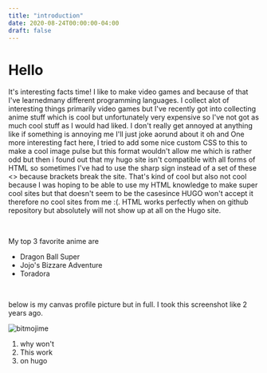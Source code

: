 ```yaml
---
title: "introduction"
date: 2020-08-24T00:00:00-04:00
draft: false
---
```

# Hello
It's interesting facts time! I like to make video games and because of that I've learnedmany different programming languages. I collect alot of interesting things primarily video games but I've recently got into collecting anime stuff which is cool but unfortunately very expensive so I've not got as much cool stuff as I would had liked. I don't really get annoyed at anything like if something is annoying me I'll just joke aorund about it oh and One more interesting fact here, I tried to add some nice custom CSS to this to make a cool image pulse but this format wouldn't allow me which is rather odd but then i found out that my hugo site isn't compatible with all forms of HTML so sometimes I've had to use the sharp sign instead of a set of these <> because brackets break the site. That's kind of cool but also not cool because I was hoping to be able to use my HTML knowledge to make super cool sites but that doesn't seem to be the casesince HUGO won't accept it therefore no cool sites from me :(. HTML works perfectly when on github repository but absolutely will not show up at all on the Hugo site.

<br>

  My top 3 favorite anime are
  - Dragon Ball Super
  - Jojo's Bizzare Adventure
  - Toradora

  
<br>

below is my canvas profile picture but in full. I took this screenshot like 2 years ago.


![bitmojime](https://sharp-sammet-7aa19b.netlify.app/IMG_8681.png)

  <ol>
  <li>why won't</li>
  <li>This work</li>
  <li>on hugo</li>
</ol>
  
